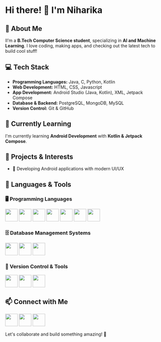 
# Hi there! 👋 I'm Niharika

## 🚀 About Me
II’m a **B.Tech Computer Science student**, specializing in **AI and Machine Learning**. I love coding, making apps, and checking out the latest tech to build cool stuff!

## 💻 Tech Stack
- **Programming Languages:** Java, C, Python, Kotlin  
- **Web Development:** HTML, CSS, Javascript  
- **App Development:** Android Studio (Java, Kotlin), XML, Jetpack Compose  
- **Database & Backend:** PostgreSQL, MongoDB, MySQL  
- **Version Control:** Git & GitHub  

## 🌱 Currently Learning
I'm currently learning **Android Development** with **Kotlin & Jetpack Compose**.


## 📌 Projects & Interests
- 📱 Developing Android applications with modern UI/UX


## 🚀 Languages & Tools
### 🖥️ Programming Languages
<p align="left">
  <img src="https://cdn.jsdelivr.net/gh/devicons/devicon/icons/java/java-original.svg" width="40" height="40"/>
  <img src="https://cdn.jsdelivr.net/gh/devicons/devicon/icons/c/c-original.svg" width="40" height="40"/>
  <img src="https://cdn.jsdelivr.net/gh/devicons/devicon/icons/python/python-original.svg" width="40" height="40"/>
  <img src="https://cdn.jsdelivr.net/gh/devicons/devicon/icons/kotlin/kotlin-original.svg" width="40" height="40"/>
  <img src="https://cdn.jsdelivr.net/gh/devicons/devicon/icons/html5/html5-original.svg" width="40" height="40"/>
  <img src="https://cdn.jsdelivr.net/gh/devicons/devicon/icons/css3/css3-original.svg" width="40" height="40"/>
  <img src="https://cdn.jsdelivr.net/gh/devicons/devicon/icons/javascript/javascript-original.svg" width="40" height="40"/>
</p>

### 🗄️ Database Management Systems
<p align="left">
  <img src="https://cdn.jsdelivr.net/gh/devicons/devicon/icons/mongodb/mongodb-original.svg" width="40" height="40"/>
  <img src="https://cdn.jsdelivr.net/gh/devicons/devicon/icons/mysql/mysql-original.svg" width="40" height="40"/>
  <img src="https://cdn.jsdelivr.net/gh/devicons/devicon/icons/postgresql/postgresql-original.svg" width="40" height="40"/>
</p>

### 🔧 Version Control & Tools
<p align="left">
  <img src="https://cdn.jsdelivr.net/gh/devicons/devicon/icons/git/git-original.svg" width="40" height="40"/>
  <img src="https://cdn.jsdelivr.net/gh/devicons/devicon/icons/github/github-original.svg" width="40" height="40"/>
  <img src="https://upload.wikimedia.org/wikipedia/commons/e/e7/GitKraken_Logo.svg" width="40" height="40"/>
</p>

## 📫 Connect with Me
<p align="left">
  <a href="https://github.com/TechWhizArt" target="_blank"><img src="https://cdn.jsdelivr.net/gh/devicons/devicon/icons/github/github-original.svg" width="40" height="40"/></a>
  <a href="https://www.linkedin.com/in/niharika-nika" target="_blank"><img src="https://cdn.jsdelivr.net/gh/devicons/devicon/icons/linkedin/linkedin-original.svg" width="40" height="40"/></a>
  <a href="mailto:niharika.mailme123@gmail.com" target="_blank"><img src="https://cdn.jsdelivr.net/gh/devicons/devicon/icons/google/google-original.svg" width="40" height="40"/></a>
</p>

Let's collaborate and build something amazing! 🚀
